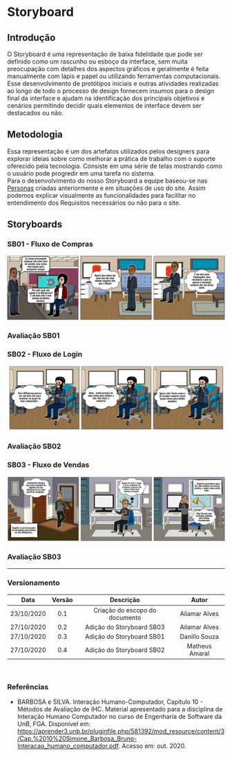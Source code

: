 # Storyboard

## Introdução

O Storyboard é uma representação de baixa fidelidade que pode ser definido como um rascunho ou esboço da interface, sem muita preocupação com detalhes dos aspectos gráficos e geralmente é feita manualmente com lápis e papel ou utilizando ferramentas computacionais.  
Esse desenvolvimento de protótipos iniciais e outras atividades realizadas ao longo de todo o processo de design fornecem insumos para o design final da interface e ajudam na identificação dos principais objetivos e cenários permitindo decidir quais elementos de interface devem ser destacados ou não.

## Metodologia

Essa representação é um dos artefatos utilizados pelos designers para explorar ideias sobre como melhorar a prática de trabalho com o suporte oferecido pela tecnologia. Consiste em uma série de telas mostrando como o usuário pode progredir em uma tarefa no sistema.  
Para o desenvolvimento do nosso Storyboard a equipe baseou-se nas [Personas](https://interacao-humano-computador.github.io/2020.1-AliExpress/#/pages/requirementsAnalysis/personas/personas?id=metodologia) criadas anteriormente e em situações de uso do site. Assim podemos explicar visualmente as funcionalidades para facilitar no entendimento dos Requisitos necessários ou não para o site.

## Storyboards

### SB01 - Fluxo de Compras

![Fluxo de Compras](./images/fluxo-de-compras.png)

### Avaliação SB01

### SB02 - Fluxo de Login

![Fluxo de Login](./images/fluxo-de-login.png)

### Avaliação SB02

### SB03 - Fluxo de Vendas

![Fluxo de Vendas](./images/fluxo-de-vendas.png)

### Avaliação SB03


---

### Versionamento

|Data|Versão|Descrição|Autor|
|:-:|:-:|:-:|:-:|
|23/10/2020|0.1|Criação do escopo do documento| Ailamar Alves|
|27/10/2020|0.2|Adição do Storyboard SB03| Ailamar Alves 
|27/10/2020|0.3|Adição do Storyboard SB01| Danillo Souza
|27/10/2020|0.4|Adição do Storyboard SB02| Matheus Amaral 

<br/>

### Referências

- BARBOSA e SILVA. Interação Humano-Computador, Capítulo 10 - Métodos de Avaliação de IHC. Material apresentado para a disciplina de Interação Humano Computador no curso de Engenharia de Software da UnB, FGA. Disponível em: <https://aprender3.unb.br/pluginfile.php/581392/mod_resource/content/3/Cap.%2010%20Simone_Barbosa_Bruno-Interacao_humano_computador.pdf>. Acesso em: out. 2020.
